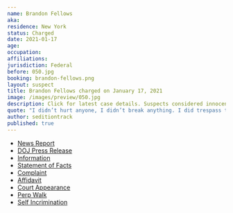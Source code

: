 ```yaml
---
name: Brandon Fellows
aka:
residence: New York
status: Charged
date: 2021-01-17
age:
occupation:
affiliations:
jurisdiction: Federal
before: 050.jpg
booking: brandon-fellows.png
layout: suspect
title: Brandon Fellows charged on January 17, 2021
image: /images/preview/050.jpg
description: Click for latest case details. Suspects considered innocent until proven guilty.
quote: "I didn’t hurt anyone, I didn’t break anything. I did trespass though, I guess."
author: seditiontrack
published: true
---
```


- [News Report](https://dailygazette.com/2021/01/17/feds-schenectady-man-charged-in-capital-insurrection/)
- [DOJ Press Release]()
- [Information]()
- [Statement of Facts]()
- [Complaint]()
- [Affidavit]()
- [Court Appearance]()
- [Perp Walk]()
- [Self Incrimination](https://www.bloomberg.com/news/articles/2021-01-12/-no-regrets-a-capitol-rioter-tells-his-story-from-inside)

